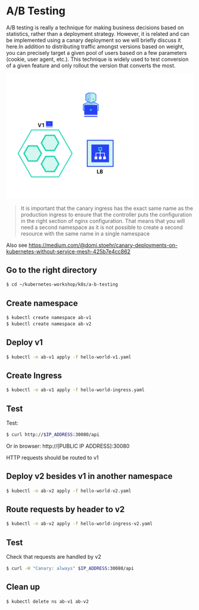 # A/B Testing

A/B testing is really a technique for making business decisions based on statistics, rather than a deployment strategy. However, it is related and can be implemented using a canary deployment so we will briefly discuss it here.In addition to distributing traffic amongst versions based on weight, you can precisely target a given pool of users based on a few parameters (cookie, user agent, etc.). This technique is widely used to test conversion of a given feature and only rollout the version that converts the most.

![ab](a-b.gif "A/B Testing")

> It is important that the canary ingress has the exact same name as the production ingress to ensure that the controller puts the configuration in the right section of nginx configuration. That means that you will need a second namespace as it is not possible to create a second resource with the same name in a single namespace

Also see https://medium.com/@domi.stoehr/canary-deployments-on-kubernetes-without-service-mesh-425b7e4cc862

## Go to the right directory

```bash
$ cd ~/kubernetes-workshop/k8s/a-b-testing
```

## Create namespace

```bash
$ kubectl create namespace ab-v1
$ kubectl create namespace ab-v2
```

## Deploy v1

```bash
$ kubectl -n ab-v1 apply -f hello-world-v1.yaml
```

## Create Ingress

```bash
$ kubectl -n ab-v1 apply -f hello-world-ingress.yaml
```

## Test

Test:

```bash
$ curl http://$IP_ADDRESS:30080/api
```

Or in browser:
http://[PUBLIC IP ADDRESS]:30080

HTTP requests should be routed to v1

## Deploy v2 besides v1 in another namespace

```bash
$ kubectl -n ab-v2 apply -f hello-world-v2.yaml
```

## Route requests by header to v2

```bash
$ kubectl -n ab-v2 apply -f hello-world-ingress-v2.yaml
```

## Test

Check that requests are handled by v2

```bash
$ curl -H "Canary: always" $IP_ADDRESS:30080/api
```

## Clean up

```bash
$ kubectl delete ns ab-v1 ab-v2
```
